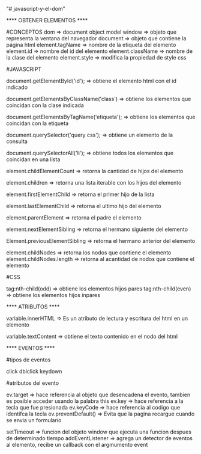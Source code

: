 "# javascript-y-el-dom" 

**** OBTENER ELEMENTOS ****

#CONCEPTOS
dom => document object model
window => objeto que representa la ventana del navegador
document => objeto que contiene la página html
element.tagName => nombre de la etiqueta del elemento
element.id => nombre del id del elemento
element.className => nombre de la clase del elemento
element.style => modifica la propiedad de style css

#JAVASCRIPT

document.getElementById('id'); => obtiene el elemento html con el id indicado

document.getElementsByClassName('class') => obtiene los elementos que coincidan con la clase indicada

document.getElementsByTagName('etiqueta'); => obtiene los elementos que coincidan con la etiqueta

document.querySelector('query css'); => obtiene un elemento de la consulta

document.querySelectorAll('li'); => obtiene todos los elementos que coincidan en una lista

element.childElementCount => retorna la cantidad de hijos del elemento 

element.children => retorna una lista iterable con los hijos del elemento

element.firstElementChild => retorna el primer hijo de la lista

element.lastElementChild => retorna el ultimo hijo del elemento

element.parentElement => retorna el padre el elemento

element.nextElementSibling => retorna el hermano siguiente del elemento

Element.previousElementSibling => retorna el hermano anterior del elemento

element.childNodes => retorna los nodos que contiene el elemento
element.childNodes.length => retorna al acantidad de nodos que contiene el elemento

#CSS

tag:nth-child(odd) => obtiene los elementos hijos pares
tag:nth-child(even) => obtiene los elementos hijos inpares

**** ATRIBUTOS ****

variable.innerHTML => Es un atributo de lectura y escritura del html en un elemento 

variable.textContent => obtiene el texto contenido en el nodo del html

**** EVENTOS ****

#tipos de eventos

click
dblclick
keydown

#atributos del evento

ev.target => hace referencia al objeto que desencadena el evento, tambien es posible acceder usando la palabra this
ev.key => hace referencia a la tecla que fue presionada
ev.keyCode => hace referencia al codigo que identifca la tecla
ev.preventDefault() => Evita que la pagina recargue cuando se envia un formulario

setTimeout => funcion del objeto window que ejecuta una funcion despues de determinado tiempo
addEventListener => agrega un detector de eventos al elemento, recibe un callback con el argmumento event








